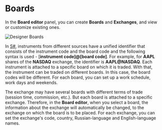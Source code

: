 # Boards

In the **Board editor** panel, you can create **Boards** and **Exchanges**, and view or customize existing ones.

![Designer Boards](~/images/Designer_Boards.png)

In [S\#](StockSharpAbout.md), instruments from different sources have a unified identifier that consists of the instrument code and the board code and the following syntax is used \- \[**instrument code\]@\[board code\]**. For example, for **AAPL** shares of the **NASDAQ** exchange, the identifier is **AAPL@NASDAQ**. Each instrument is attached to a specific board on which it is traded. With that, the instrument can be traded on different boards. In this case, the board codes will be different. For each board, you can set up a work schedule, work days and weekends.

The exchange may have several boards with different terms of trade (session time, commission, etc.). But each board is attached to a specific exchange. Therefore, in the **Board editor**, when you select a board, the information about the exchange will automatically be changed, to the exchange on which the board is to be placed. For each exchange, you can set the exchange's code, country, Russian\-language and English\-language names.
